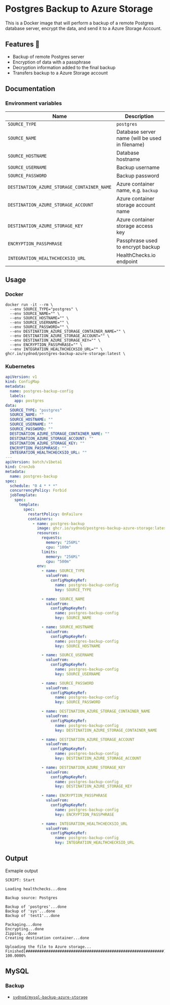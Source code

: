 # Postgres Backup to Azure Storage

This is a Docker image that will perform a backup of a remote Postgres database server, encrypt the data, and send it to a Azure Storage Account.

## Features 🚀

- Backup of remote Postgres server
- Encryption of data with a passphrase
- Decryption information added to the final backup
- Transfers backup to a Azure Storage account

## Documentation

### Environment variables

| Name                                       | Description                                     |
| ------------------------------------------ | ----------------------------------------------- |
| `SOURCE_TYPE`                              | `postgres`                                      |
| `SOURCE_NAME`                              | Database server name (will be used in filename) |
| `SOURCE_HOSTNAME`                          | Database hostname                               |
| `SOURCE_USERNAME`                          | Backup username                                 |
| `SOURCE_PASSWORD`                          | Backup password                                 |
| `DESTINATION_AZURE_STORAGE_CONTAINER_NAME` | Azure container name, e.g. `backup`             |
| `DESTINATION_AZURE_STORAGE_ACCOUNT`        | Azure container storage account name            |
| `DESTINATION_AZURE_STORAGE_KEY`            | Azure container storage access key              |
| `ENCRYPTION_PASSPHRASE`                    | Passphrase used to encrypt backup               |
| `INTEGRATION_HEALTHCHECKSIO_URL`           | HealthChecks.io endpoint                        |

## Usage

### Docker

```docker
docker run -it --rm \
  --env SOURCE_TYPE="postgres" \
  --env SOURCE_NAME="" \
  --env SOURCE_HOSTNAME="" \
  --env SOURCE_USERNAME="" \
  --env SOURCE_PASSWORD="" \
  --env DESTINATION_AZURE_STORAGE_CONTAINER_NAME="" \
  --env DESTINATION_AZURE_STORAGE_ACCOUNT="" \
  --env DESTINATION_AZURE_STORAGE_KEY="" \
  --env ENCRYPTION_PASSPHRASE="" \
  --env INTEGRATION_HEALTHCHECKSIO_URL="" \
ghcr.io/sydnod/postgres-backup-azure-storage:latest \
```

### Kubernetes

```yml
apiVersion: v1
kind: ConfigMap
metadata:
  name: postgres-backup-config
  labels:
    app: postgres
data:
  SOURCE_TYPE: "postgres"
  SOURCE_NAME: ""
  SOURCE_HOSTNAME: ""
  SOURCE_USERNAME: ""
  SOURCE_PASSWORD: ""
  DESTINATION_AZURE_STORAGE_CONTAINER_NAME: ""
  DESTINATION_AZURE_STORAGE_ACCOUNT: ""
  DESTINATION_AZURE_STORAGE_KEY: ""
  ENCRYPTION_PASSPHRASE: ""
  INTEGRATION_HEALTHCHECKSIO_URL: ""
---
apiVersion: batch/v1beta1
kind: CronJob
metadata:
  name: postgres-backup
spec:
  schedule: "0 4 * * *"
  concurrencyPolicy: Forbid
  jobTemplate:
    spec:
      template:
        spec:
          restartPolicy: OnFailure
          containers:
            - name: postgres-backup
              image: ghcr.io/sydnod/postgres-backup-azure-storage:latest
              resources:
                requests:
                  memory: "256Mi"
                  cpu: "100m"
                limits:
                  memory: "256Mi"
                  cpu: "500m"
              env:
                - name: SOURCE_TYPE
                  valueFrom:
                    configMapKeyRef:
                      name: postgres-backup-config
                      key: SOURCE_TYPE

                - name: SOURCE_NAME
                  valueFrom:
                    configMapKeyRef:
                      name: postgres-backup-config
                      key: SOURCE_NAME

                - name: SOURCE_HOSTNAME
                  valueFrom:
                    configMapKeyRef:
                      name: postgres-backup-config
                      key: SOURCE_HOSTNAME

                - name: SOURCE_USERNAME
                  valueFrom:
                    configMapKeyRef:
                      name: postgres-backup-config
                      key: SOURCE_USERNAME

                - name: SOURCE_PASSWORD
                  valueFrom:
                    configMapKeyRef:
                      name: postgres-backup-config
                      key: SOURCE_PASSWORD

                - name: DESTINATION_AZURE_STORAGE_CONTAINER_NAME
                  valueFrom:
                    configMapKeyRef:
                      name: postgres-backup-config
                      key: DESTINATION_AZURE_STORAGE_CONTAINER_NAME

                - name: DESTINATION_AZURE_STORAGE_ACCOUNT
                  valueFrom:
                    configMapKeyRef:
                      name: postgres-backup-config
                      key: DESTINATION_AZURE_STORAGE_ACCOUNT

                - name: DESTINATION_AZURE_STORAGE_KEY
                  valueFrom:
                    configMapKeyRef:
                      name: postgres-backup-config
                      key: DESTINATION_AZURE_STORAGE_KEY

                - name: ENCRYPTION_PASSPHRASE
                  valueFrom:
                    configMapKeyRef:
                      name: postgres-backup-config
                      key: ENCRYPTION_PASSPHRASE

                - name: INTEGRATION_HEALTHCHECKSIO_URL
                  valueFrom:
                    configMapKeyRef:
                      name: postgres-backup-config
                      key: INTEGRATION_HEALTHCHECKSIO_URL
```

## Output

Exmaple output

```
SCRIPT: Start

Loading healthchecks...done

Backup source: Postgres

Backup of 'postgres'...done
Backup of 'sys'...done
Backup of 'test1'...done

Packaging...done
Encrypting...done
Zipping...done
Creating destination container...done

Uploading the file to Azure storage...
Finished[#############################################################]  100.0000%
```

## MySQL

### Backup

- [`sydnod/mysql-backup-azure-storage`](https://github.com/sydnod/mysql-backup-azure-storage)
